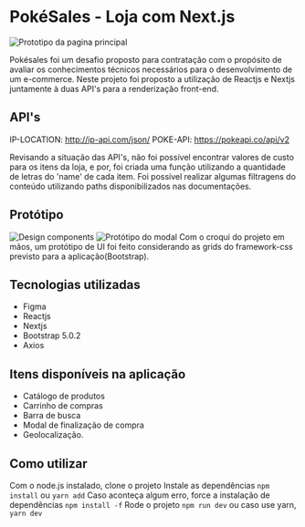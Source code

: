 # PokéSales - Loja com Next.js
![Prototipo da pagina principal](https://i.imgur.com/q7GkgMV.png)

Pokésales foi um desafio proposto para contratação com o propósito de avaliar os conhecimentos técnicos necessários para o desenvolvimento de um e-commerce. Neste projeto foi proposto a utilização de Reactjs e Nextjs juntamente à duas API's para a renderização front-end.

## API's

IP-LOCATION: http://ip-api.com/json/
POKE-API: https://pokeapi.co/api/v2

Revisando a situação das API's, não foi possível encontrar valores de custo para os itens da loja, e por, foi criada uma função utilizando a quantidade de letras do 'name' de cada item.
Foi possível realizar algumas filtragens do conteúdo utilizando paths disponibilizados nas documentações.

## Protótipo
![Design components](https://i.imgur.com/OSLlNpk.png)
![Protótipo do modal](https://i.imgur.com/tLlsfo4.png)
Com o croqui do projeto em mãos, um protótipo de UI foi feito considerando as grids do framework-css previsto para a aplicação(Bootstrap). 

## Tecnologias utilizadas
 - Figma
 - Reactjs
 - Nextjs
 - Bootstrap 5.0.2
 - Axios

## Itens disponíveis na aplicação

 - Catálogo de produtos
 - Carrinho de compras
 - Barra de busca
 - Modal de finalização de compra
 - Geolocalização.

## Como utilizar

Com o node.js instalado, clone o projeto
Instale as dependências `npm install` ou `yarn add`
Caso aconteça algum erro, force a instalação de dependências `npm install -f`
Rode o projeto `npm run dev` ou caso use yarn, `yarn dev`
